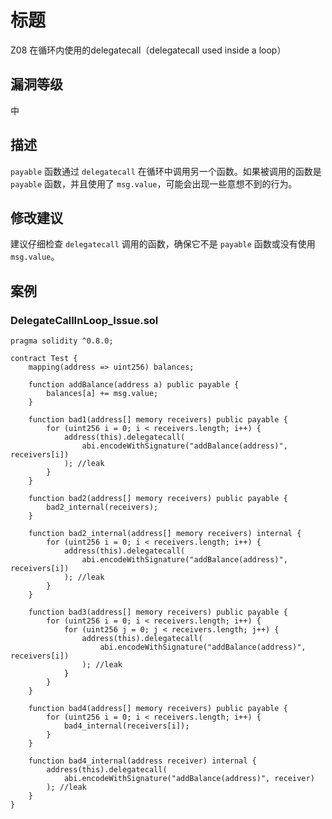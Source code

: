 # 标题

Z08 在循环内使用的delegatecall（delegatecall used inside a loop）

## 漏洞等级

中

## 描述

`payable` 函数通过 `delegatecall` 在循环中调用另一个函数。如果被调用的函数是 `payable` 函数，并且使用了 `msg.value`，可能会出现一些意想不到的行为。

## 修改建议

建议仔细检查 `delegatecall` 调用的函数，确保它不是 `payable` 函数或没有使用 `msg.value`。

## 案例

### DelegateCallInLoop_Issue.sol

```solidity
pragma solidity ^0.8.0;

contract Test {
    mapping(address => uint256) balances;

    function addBalance(address a) public payable {
        balances[a] += msg.value;
    }

    function bad1(address[] memory receivers) public payable {
        for (uint256 i = 0; i < receivers.length; i++) {
            address(this).delegatecall(
                abi.encodeWithSignature("addBalance(address)", receivers[i])
            ); //leak
        }
    }

    function bad2(address[] memory receivers) public payable {
        bad2_internal(receivers);
    }

    function bad2_internal(address[] memory receivers) internal {
        for (uint256 i = 0; i < receivers.length; i++) {
            address(this).delegatecall(
                abi.encodeWithSignature("addBalance(address)", receivers[i])
            ); //leak
        }
    }

    function bad3(address[] memory receivers) public payable {
        for (uint256 i = 0; i < receivers.length; i++) {
            for (uint256 j = 0; j < receivers.length; j++) {
                address(this).delegatecall(
                    abi.encodeWithSignature("addBalance(address)", receivers[i])
                ); //leak
            }
        }
    }

    function bad4(address[] memory receivers) public payable {
        for (uint256 i = 0; i < receivers.length; i++) {
            bad4_internal(receivers[i]);
        }
    }

    function bad4_internal(address receiver) internal {
        address(this).delegatecall(
            abi.encodeWithSignature("addBalance(address)", receiver)
        ); //leak
    }
}
```
